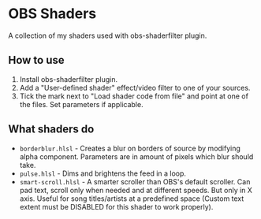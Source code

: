 OBS Shaders
===========

A collection of my shaders used with obs-shaderfilter plugin.

How to use
----------

1. Install obs-shaderfilter plugin.
1. Add a "User-defined shader" effect/video filter to one of your sources.
1. Tick the mark next to "Load shader code from file" and point at one of the files. Set parameters if applicable.

What shaders do
---------------

* `borderblur.hlsl` - Creates a blur on borders of source by modifying alpha component. Parameters are in amount of pixels which blur should take.
* `pulse.hlsl` - Dims and brightens the feed in a loop.
* `smart-scroll.hlsl` - A smarter scroller than OBS's default scroller. Can pad text, scroll only when needed and at different speeds. But only in X axis. Useful for song titles/artists at a predefined space (Custom text extent must be DISABLED for this shader to work properly).

